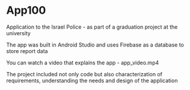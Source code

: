 # App100
Application to the Israel Police - as part of a graduation project at the university

The app was built in Android Studio and uses Firebase as a database to store report data

You can watch a video that explains the app - app_video.mp4

The project included not only code but also characterization of requirements, understanding the needs and design of the application
